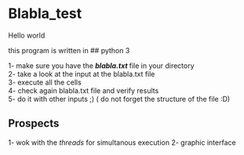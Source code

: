 # Blabla_test

Hello world 

this program is written in ## python 3

1- make sure you have the <b>*blabla.txt* </b>file in your directory  
2- take a look at the input at the blabla.txt file  
3- execute all the cells   
4- check again blabla.txt file and verify results   
5- do it with other inputs ;)  ( do not forget the structure of the file :D)


## Prospects

1- wok with the *threads* for simultanous execution
2- graphic interface 
